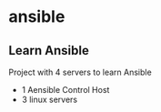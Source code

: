 # ansible

Learn Ansible
-------------

Project with 4 servers to learn Ansible
- 1 Aensible Control Host
- 3 linux servers
